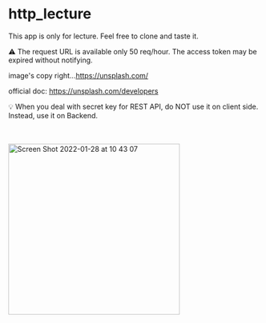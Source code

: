 # http_lecture

This app is only for lecture. Feel free to clone and taste it.

⚠️ The request URL is available only 50 req/hour. The access token may be expired without notifying.

image's copy right...https://unsplash.com/

official doc: https://unsplash.com/developers

💡 When you deal with secret key for REST API, do NOT use it on client side. Instead, use it on Backend.


<br>
<br>



<img width="342" alt="Screen Shot 2022-01-28 at 10 43 07" src="https://user-images.githubusercontent.com/86589100/151472476-e35c9fbd-6dc1-4a6c-aa6c-01b98da62dbc.png">





